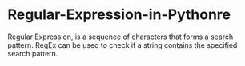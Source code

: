 # Regular-Expression-in-Pythonre
 Regular Expression, is a sequence of characters that forms a search pattern. RegEx can be used to check if a string contains the specified search pattern.
